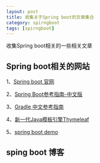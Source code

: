 ```yaml
---
layout: post
title: 收集关于Spring boot的文章集合
category: spirngboot
tags: [spirngboot]
---
```


收集Spring boot相关的一些相关文章

## Spring boot相关的网站

1、[Spring boot 官网](http://projects.spring.io/spring-boot/)

2、[Spring Boot参考指南-中文版](https://qbgbook.gitbooks.io/spring-boot-reference-guide-zh/content/)

3、[Gradle 中文参考指南](https://dongchuan.gitbooks.io/gradle-user-guide-/content/tutorials/)

4、[新一代Java模板引擎Thymeleaf](http://www.tianmaying.com/tutorial/using-thymeleaf)

5、[spring boot demo](https://github.com/spring-projects/spring-boot/tree/master/spring-boot-samples/spring-boot-sample-data-jpa-thymeleaf)



## sping boot 博客

[]()





